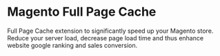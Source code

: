 # Magento Full Page Cache
Full Page Cache extension to significantly speed up your Magento store. Reduce your server load, decrease page load time and thus enhance website google ranking and sales conversion.
